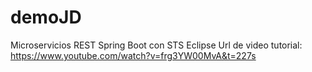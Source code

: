 # demoJD
Microservicios REST Spring Boot con STS Eclipse
Url de video tutorial:  https://www.youtube.com/watch?v=frg3YW00MvA&t=227s
